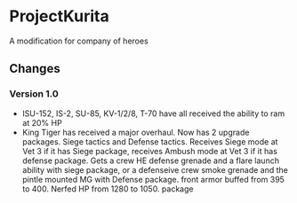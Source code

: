 # ProjectKurita
A modification for company of heroes

## Changes
### Version 1.0
- ISU-152, IS-2, SU-85, KV-1/2/8, T-70 have all received the ability to ram at 20% HP
- King Tiger has received a major overhaul. Now has 2 upgrade packages. Siege tactics and Defense tactics. Receives Siege mode at Vet 3 if it has Siege package, receives Ambush mode at Vet 3 if it has defense package. Gets a crew HE defense grenade and a flare launch ability with siege package, or a defenseive crew smoke grenade and the pintle mounted MG with Defense package. front armor buffed from 395 to 400. Nerfed HP from 1280 to 1050.
 package
